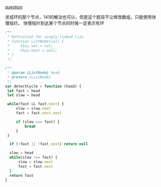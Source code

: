 [question](https://leetcode.com/problems/linked-list-cycle-ii)

求成环的那个节点，141的解法也可以，但是这个题目不让修改数组，只能使用快慢指针。
快慢指针到达某个节点的时候一定表示有环

```js
/**
 * Definition for singly-linked list.
 * function ListNode(val) {
 *     this.val = val;
 *     this.next = null;
 * }
 */

/**
 * @param {ListNode} head
 * @return {ListNode}
 */
var detectCycle = function (head) {
 let fast = head
 let slow = head

 while(fast && fast.next) {
     slow = slow.next
     fast = fast.next.next

     if (slow === fast) {
         break
     }
 }

  if (!fast || !fast.next) return null

  slow = head
  while(slow !== fast) {
      slow = slow.next
      fast = fast.next
  }
  return fast
}

```
